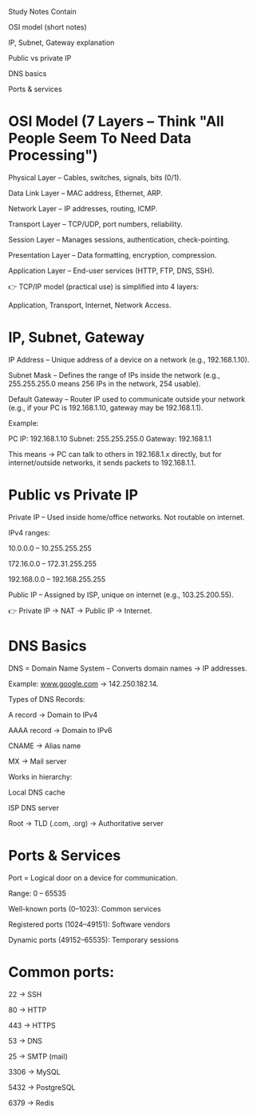 Study Notes  Contain 

OSI model (short notes)

IP, Subnet, Gateway explanation

Public vs private IP

DNS basics

Ports & services

# OSI Model (7 Layers – Think "All People Seem To Need Data Processing")

Physical Layer – Cables, switches, signals, bits (0/1).

Data Link Layer – MAC address, Ethernet, ARP.

Network Layer – IP addresses, routing, ICMP.

Transport Layer – TCP/UDP, port numbers, reliability.

Session Layer – Manages sessions, authentication, check-pointing.

Presentation Layer – Data formatting, encryption, compression.

Application Layer – End-user services (HTTP, FTP, DNS, SSH).

👉 TCP/IP model (practical use) is simplified into 4 layers:

Application, Transport, Internet, Network Access.

# IP, Subnet, Gateway

IP Address – Unique address of a device on a network (e.g., 192.168.1.10).

Subnet Mask – Defines the range of IPs inside the network (e.g., 255.255.255.0 means 256 IPs in the network, 254 usable).

Default Gateway – Router IP used to communicate outside your network (e.g., if your PC is 192.168.1.10, gateway may be 192.168.1.1).

Example:

PC IP: 192.168.1.10
Subnet: 255.255.255.0
Gateway: 192.168.1.1


This means → PC can talk to others in 192.168.1.x directly, but for internet/outside networks, it sends packets to 192.168.1.1.

# Public vs Private IP

Private IP – Used inside home/office networks. Not routable on internet.

IPv4 ranges:

10.0.0.0 – 10.255.255.255

172.16.0.0 – 172.31.255.255

192.168.0.0 – 192.168.255.255

Public IP – Assigned by ISP, unique on internet (e.g., 103.25.200.55).

👉 Private IP → NAT → Public IP → Internet.

# DNS Basics

DNS = Domain Name System – Converts domain names → IP addresses.

Example: www.google.com → 142.250.182.14.

Types of DNS Records:

A record → Domain to IPv4

AAAA record → Domain to IPv6

CNAME → Alias name

MX → Mail server

Works in hierarchy:

Local DNS cache

ISP DNS server

Root → TLD (.com, .org) → Authoritative server

# Ports & Services

Port = Logical door on a device for communication.

Range: 0 – 65535

Well-known ports (0–1023): Common services

Registered ports (1024–49151): Software vendors

Dynamic ports (49152–65535): Temporary sessions

# Common ports:

22 → SSH

80 → HTTP

443 → HTTPS

53 → DNS

25 → SMTP (mail)

3306 → MySQL

5432 → PostgreSQL

6379 → Redis